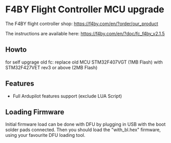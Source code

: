 # F4BY Flight Controller MCU upgrade

The F4BY flight controller shop: https://f4by.com/en/?order/our_product

The instructions are available here: https://f4by.com/en/?doc/fc_f4by_v2.1.5

## Howto
for self upgrage old fc: 
replace old MCU STM32F407VGT (1MB Flash) with STM32F427VET rev3 or above (2MB Flash)


## Features

 - Full Ardupilot features support (exclude LUA Script)


## Loading Firmware

Initial firmware load can be done with DFU by plugging in USB with the
boot solder pads connected. Then you should load the "with_bl.hex"
firmware, using your favourite DFU loading tool.

